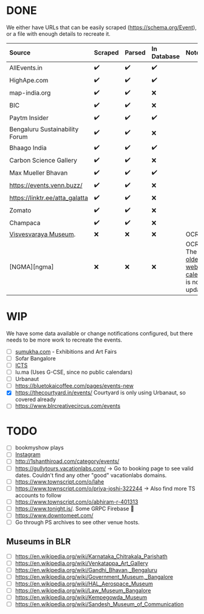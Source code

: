 # DONE

We either have URLs that can be easily scraped (https://schema.org/Event), or a file with enough details to recreate it.

| Source                         | Scraped | Parsed | In Database | Notes  |
|:-------------------------------|:--------|:-------|:------------|:-------|
| AllEvents.in                   | ✔️      | ✔️     | ✔️          |        |
| HighApe.com                    | ✔️      | ✔️     | ✔️          |        |
| map-india.org                  | ✔️      | ✔️     | ❌           |        |
| BIC                            | ✔️      | ✔️     | ❌           |        |
| Paytm Insider                  | ✔️      | ✔️     | ✔️          |        |
| Bengaluru Sustainability Forum | ✔️      | ✔️     | ❌           |        |
| Bhaago India                   | ✔️      | ✔️     | ✔️          |        |
| Carbon Science Gallery         | ✔️      | ✔️     | ❌           |        |
| Max Mueller Bhavan             | ✔️      | ✔️     | ✔️          |        |
| https://events.venn.buzz/      | ✔️      | ✔️     | ❌           |        |
| https://linktr.ee/atta_galatta | ✔️      | ✔️     | ❌           |        |
| Zomato                         | ✔️      | ✔️     | ❌           |        |
| Champaca                       | ✔️      | ✔️     | ❌           |        |
| [Visvesvaraya Museum][vism].   | ❌      | ❌     | ❌           | OCR |
| [NGMA][ngma] | ❌ | ❌ | ❌ | OCR The [older website calender](http://www.ngmaindia.gov.in/ngma_bangaluru_calendar.asp) is not updated.|

# WIP

We have some data available or change notifications configured, but there needs to be more work to recreate the events.

- [ ] [sumukha.com](https://sumukha.com)  - Exhibitions and Art Fairs
- [ ] Sofar Bangalore
- [ ] [ICTS](https://www.icts.res.in/current-and-upcoming-events)
- [ ] lu.ma (Uses G-CSE, since no public calendars)
- [ ] Urbanaut
- [ ] https://bluetokaicoffee.com/pages/events-new
- [x] https://thecourtyard.in/events/ Courtyard is only using Urbanaut, so covered already
- [ ] https://www.blrcreativecircus.com/events

# TODO

- [ ] bookmyshow plays
- [ ] [Instagram](instagram.txt)
- [ ] http://1shanthiroad.com/category/events/
- [ ] https://gullytours.vacationlabs.com/ -> Go to booking page to see valid dates. Couldn't find any other "good" vacationlabs domains.
- [ ] https://www.townscript.com/o/lahe
- [ ] https://www.townscript.com/o/priya-joshi-322244 -> Also find more TS accounts to follow
- [ ] https://www.townscript.com/o/abhiram-r-401313
- [ ] https://www.tonight.is/. Some GRPC Firebase :poop:
- [ ] https://www.downtomeet.com/
- [ ] Go through PS archives to see other venue hosts.

## Museums in BLR
- [ ] https://en.wikipedia.org/wiki/Karnataka_Chitrakala_Parishath
- [ ] https://en.wikipedia.org/wiki/Venkatappa_Art_Gallery
- [ ] https://en.wikipedia.org/wiki/Gandhi_Bhavan,_Bengaluru
- [ ] https://en.wikipedia.org/wiki/Government_Museum,_Bangalore
- [ ] https://en.wikipedia.org/wiki/HAL_Aerospace_Museum
- [ ] https://en.wikipedia.org/wiki/Law_Museum_Bangalore
- [ ] https://en.wikipedia.org/wiki/Kempegowda_Museum
- [ ] https://en.wikipedia.org/wiki/Sandesh_Museum_of_Communication

[vism]: https://www.vismuseum.gov.in/special_events/upcoming-events-2/